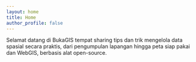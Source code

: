 ```yaml
---
layout: home
title: Home
author_profile: false
---
```


Selamat datang di BukaGIS tempat sharing tips dan trik mengelola data spasial secara praktis, dari pengumpulan lapangan hingga peta siap pakai dan WebGIS, berbasis alat open-source.